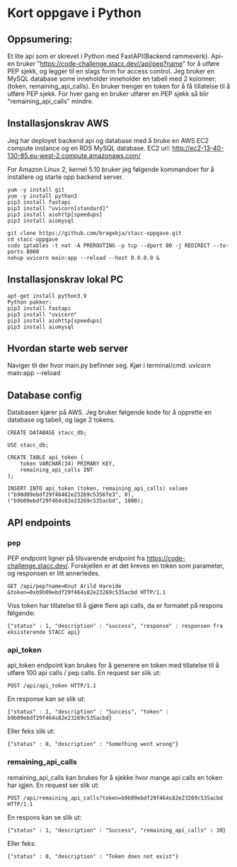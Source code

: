 # Kort oppgave i Python #


## Oppsumering: ##
Et lite api som er skrevet i Python med FastAPI(Backend rammeverk). 
Api-en bruker "https://code-challenge.stacc.dev//api/pep?name" for å utføre PEP sjekk, og legger til en slags form for access control.
Jeg bruker en MySQL database some inneholder inneholder en tabell med 2 kolonner: (token, remaining_api_calls). 
En bruker trenger en token for å få tillatelse til å utføre PEP sjekk.
For hver gang en bruker utfører en PEP sjekk så blir "remaining_api_calls" mindre.

## Installasjonskrav AWS ##
Jeg har deployet backend api og database med å bruke en AWS EC2 compute instance og en RDS MySQL database.
EC2 url: http://ec2-13-40-130-85.eu-west-2.compute.amazonaws.com/

For Amazon Linux 2, kernel 5.10 bruker jeg følgende kommandoer for å installere og starte opp backend server.
```
yum -y install git
yum -y install python3
pip3 install fastapi
pip3 install "uvicorn[standard]"
pip3 install aiohttp[speedups]
pip3 install aiomysql

git clone https://github.com/bragebja/stacc-oppgave.git
cd stacc-oppgave
sudo iptables -t nat -A PREROUTING -p tcp --dport 80 -j REDIRECT --to-ports 8000
nohup uvicorn main:app --reload --host 0.0.0.0 &
```
## Installasjonskrav lokal PC ##
```
apt-get install python3.9
Python pakker: 
pip3 install fastapi
pip3 install "uvicorn"
pip3 install aiohttp[speedups]
pip3 install aiomysql
```
## Hvordan starte web server ##
Naviger til der hvor main.py befinner seg.
Kjør i terminal/cmd: uvicorn main:app --reload


## Database config ##
Databasen kjører på AWS. Jeg bruker følgende kode for å opprette en database og tabell, og lage 2 tokens.
```
CREATE DATABASE stacc_db;

USE stacc_db;

CREATE TABLE api_token (
	token VARCHAR(34) PRIMARY KEY,
    remaining_api_calls INT
);

INSERT INTO api_token (token, remaining_api_calls) values 
("b90d09ebdf29f46482e23269c5356fe3", 0),
("b9b09ebdf29f464s82e23269c535acbd", 1000);
```

## API endpoints ##

### pep ###
PEP endpoint ligner på tilsvarende endpoint fra https://code-challenge.stacc.dev/. Forskjellen er at det kreves en token som parameter, og responsen er litt annerledes.
```
GET /api/pep?name=Knut Arild Hareide &token=0xb9b09ebdf29f464s82e23269c535acbd HTTP/1.1
```
Viss token har tillatelse til å gjøre flere api calls, da er formatet på respons følgende:
```
{"status" : 1, "description" : "success", "response" : responsen fra eksisterende STACC api}
```

### api_token ###
api_token endpoint kan brukes for å generere en token med tillatelse til å utføre 100 api calls / pep calls. En request ser slik ut:
```
POST /api/api_token HTTP/1.1
```
En response kan se slik ut:
```
{"status" : 1, "description" : "Success", "token" : b9b09ebdf29f464s82e23269c535acbd}
```
Eller feks slik ut:
```
{"status" : 0, "description" : "Something went wrong"}
```

### remaining_api_calls ###
remaining_api_calls kan brukes for å sjekke hvor mange api calls en token har igjen. En request ser slik ut:
```
POST /api/remaining_api_calls?token=b9b09ebdf29f464s82e23269c535acbd HTTP/1.1
```
En respons kan se slik ut:
```
{"status" : 1, "description" : "Success", "remaining_api_calls" : 30}
```
Eller feks:
```
{"status" : 0, "description" : "Token does not exist"}
```
